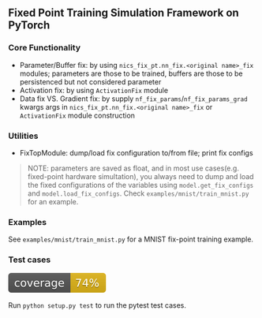 ## Fixed Point Training Simulation Framework on PyTorch

### Core Functionality
- Parameter/Buffer fix: by using `nics_fix_pt.nn_fix.<original name>_fix` modules;
  parameters are those to be trained, buffers are those to be persistenced but not considered parameter
- Activation fix: by using `ActivationFix` module
- Data fix VS. Gradient fix: by supply `nf_fix_params`/`nf_fix_params_grad` kwargs args
      in `nics_fix_pt.nn_fix.<original name>_fix` or `ActivationFix` module construction

### Utilities
- FixTopModule: dump/load fix configuration to/from file; print fix configs

> NOTE: parameters are saved as float, and in most use cases(e.g. fixed-point hardware simultation), you always need to dump and load the fixed configurations of the variables using `model.get_fix_configs` and `model.load_fix_configs`. Check `examples/mnist/train_mnist.py` for an example.

### Examples
See `examples/mnist/train_mnist.py` for a MNIST fix-point training example.

### Test cases

![coverage percentage](./coverage.svg)

Run `python setup.py test` to run the pytest test cases.
